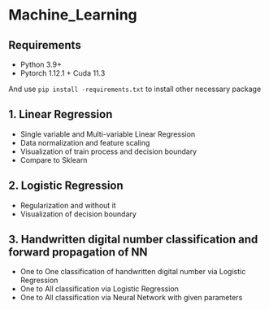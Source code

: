 # Machine_Learning
## Requirements
- Python 3.9+
- Pytorch 1.12.1 + Cuda 11.3

And use ```pip install -requirements.txt``` to install other necessary package
## 1. Linear Regression
- Single variable and Multi-variable Linear Regression
- Data normalization and feature scaling
- Visualization of train process and decision boundary
- Compare to Sklearn
## 2. Logistic Regression
- Regularization and without it
- Visualization of decision boundary
## 3. Handwritten digital number classification and forward propagation of NN
- One to One classification of handwritten digital number via Logistic Regression
- One to All classification via Logistic Regression
- One to All classification via Neural Network with given parameters